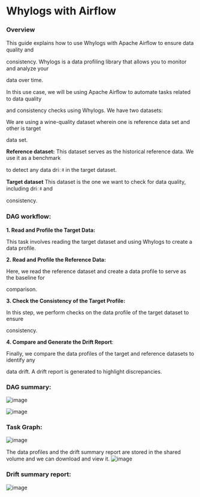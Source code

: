 # Whylogs with Airflow

### Overview

This guide explains how to use Whylogs with Apache Airﬂow to ensure data quality and

consistency. Whylogs is a data proﬁling library that allows you to monitor and analyze your

data over time.

In this use case, we will be using Apache Airﬂow to automate tasks related to data quality

and consistency checks using Whylogs. We have two datasets:

We are using a wine-quality dataset wherein one is reference data set and other is target

data set.

**Reference dataset:** This dataset serves as the historical reference data. We use it as a benchmark

to detect any data driꢁ in the target dataset.

**Target dataset** This dataset is the one we want to check for data quality, including driꢁ and

consistency.

### DAG workﬂow:

**1. Read and Profile the Target Data:**

This task involves reading the target dataset and using Whylogs to create a data profile.

**2. Read and Profile the Reference Data:**

Here, we read the reference dataset and create a data profile to serve as the baseline for

comparison.

**3. Check the Consistency of the Target Profile:**

In this step, we perform checks on the data profile of the target dataset to ensure

consistency.

**4. Compare and Generate the Drift Report**:

Finally, we compare the data profiles of the target and reference datasets to identify any

data drift. A drift report is generated to highlight discrepancies.




### DAG summary:
![image](https://github.com/HPEEzmeral/ezua-tutorials/assets/70695037/63a16a55-1408-4512-9ed4-e9513eec5afb)


![image](https://github.com/HPEEzmeral/ezua-tutorials/assets/70695037/35c6b93a-3ff5-40b8-82b3-7df693de6ad3)


### Task Graph:
![image](https://github.com/HPEEzmeral/ezua-tutorials/assets/70695037/fe981207-a672-4a78-98aa-fbdb30e20207)

The data proﬁles and the drift summary report are stored in the shared volume and we can
download and view it.
![image](https://github.com/HPEEzmeral/ezua-tutorials/assets/70695037/f368dae3-9d2f-44cd-b05d-51eb1324b3cc)



### Drift summary report:
![image](https://github.com/HPEEzmeral/ezua-tutorials/assets/70695037/5f302556-1e56-49f3-856e-5e9cc9a75e0a)


